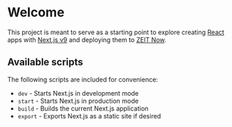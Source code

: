 # Welcome

This project is meant to serve as a starting point to explore creating [React](https://reactjs.org) apps with [Next.js v9](https://nextjs.org/docs/getting-started) and deploying them to [ZEIT Now](https://zeit.co/).

## Available scripts

The following scripts are included for convenience:

+ `dev` - Starts Next.js in development mode
+ `start` - Starts Next.js in production mode
+ `build` - Builds the current Next.js application
+ `export` - Exports Next.js as a static site if desired
